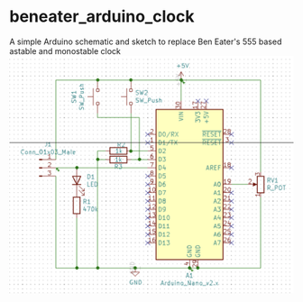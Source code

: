 # beneater_arduino_clock
A simple Arduino schematic and sketch to replace Ben Eater's 555 based astable and monostable clock
![Schematic](https://github.com/stevegg/beneater_arduino_clock/blob/main/schematic.png?raw=true)
